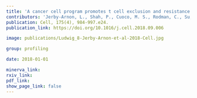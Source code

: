 ```yaml
---
title: 'A cancer cell program promotes t cell exclusion and resistance to checkpoint blockade.'
contributors: 'Jerby-Arnon, L., Shah, P., Cuoco, M. S., Rodman, C., Su, M.-J., Melms, J. C., Leeson, R., Kanodia, A., … Regev, A. (2018).'
publication: Cell, 175(4), 984-997.e24.
publication_link: https://doi.org/10.1016/j.cell.2018.09.006

image: publications/Ludwig_8-Jerby-Arnon-et-al-2018-Cell.jpg

group: profiling

date: 2018-01-01

minerva_link:
rxiv_link:
pdf_link:
show_page_link: false
---
```

